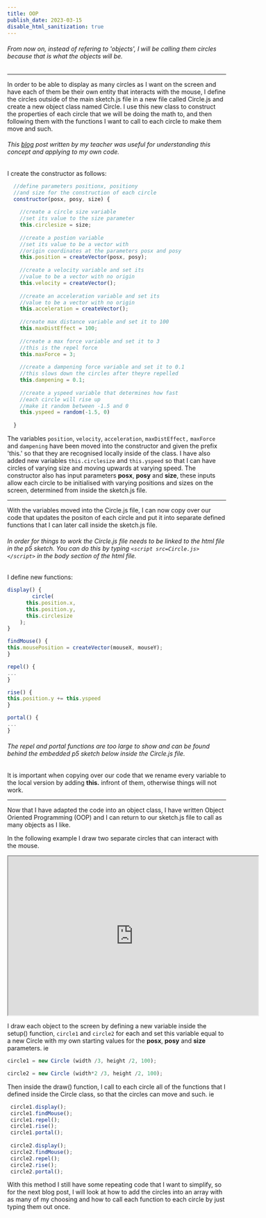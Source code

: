 ```yaml
---
title: OOP
publish_date: 2023-03-15
disable_html_sanitization: true
---
```


###### From now on, instead of refering to 'objects', I will be calling them circles because that is what the objects will be. ######

---

In order to be able to display as many circles as I want on the screen and have each of them be their own
entity that interacts with the mouse, I define the circles outside of the main sketch.js file in a new file called Circle.js and create a new object class named Circle. I use this new class to construct the properties of each circle that we will be doing the math to, and then following them with the functions I want to call to each circle to make them move and such.

###### This [blog](http://thomas.capogre.co/rmit/ccs/2022/09/06/classes.html) post written by my teacher was useful for understanding this concept and applying to my own code. ######

I create the constructor as follows:
```Javascript
  //define parameters positionx, positiony 
  //and size for the construction of each circle
  constructor(posx, posy, size) {
    
    //create a circle size variable
    //set its value to the size parameter
    this.circlesize = size;
    
    //create a postion variable
    //set its value to be a vector with
    //origin coordinates at the parameters posx and posy
    this.position = createVector(posx, posy);
    
    //create a velocity variable and set its
    //value to be a vector with no origin
    this.velocity = createVector();
    
    //create an acceleration variable and set its
    //value to be a vector with no origin
    this.acceleration = createVector();
    
    //create max distance variable and set it to 100
    this.maxDistEffect = 100; 
    
    //create a max force variable and set it to 3
    //this is the repel force
    this.maxForce = 3;
    
    //create a dampening force variable and set it to 0.1
    //this slows down the circles after theyre repelled
    this.dampening = 0.1; 
    
    //create a yspeed variable that determines how fast
    //each circle will rise up
    //make it random between -1.5 and 0
    this.yspeed = random(-1.5, 0)
    
  } 
```

The variables `position`, `velocity`, `acceleration`, `maxDistEffect,` `maxForce` and `dampening` have been moved into the constructor and given the prefix 'this.' so that they are recognised locally inside of the class. I have also added new variables `this.circlesize` and `this.yspeed` so that I can have circles of varying size and moving upwards at varying speed. The constructor also has input parameters **posx**, **posy** and **size**, these inputs allow each circle to be initialised with varying positions and sizes on the screen, determined from inside the sketch.js file.

---

With the variables moved into the Circle.js file, I can now copy over our code that updates the positon of each circle and put it into separate defined functions that I can later call inside the sketch.js file.
###### In order for things to work the Circle.js file needs to be linked to the html file in the p5 sketch. You can do this by typing `<script src=Circle.js></script>` in the body section of the html file.

I define new functions:

```Javascript
display() {
        circle( 
      this.position.x,
      this.position.y,
      this.circlesize
    );
}

findMouse() {
this.mousePosition = createVector(mouseX, mouseY);
}

repel() {
...
}

rise() {
this.position.y += this.yspeed
}

portal() {
...
}
```
###### The repel and portal functions are too large to show and can be found behind the embedded p5 sketch below inside the Circle.js file.

It is important when copying over our code that we rename every variable to the local version by adding **this.** infront of them, otherwise things will not work. 

---

Now that I have adapted the code into an object class, I have written Object Oriented Programming (OOP) and  I can return to our sketch.js file to call as many objects as I like.



In the following example I draw two separate circles that can interact with the mouse.

<iframe width = 576 height = 366 src="https://editor.p5js.org/Petridistom/full/SfTV0PWAJ"></iframe>

I draw each object to the screen by defining a new variable inside the setup() function, `circle1` and `circle2` for each and set this variable equal to a new Circle with my own starting values for the **posx**, **posy** and **size** parameters. ie 

```Javascript
circle1 = new Circle (width /3, height /2, 100);

circle2 = new Circle (width*2 /3, height /2, 100);
```
 Then inside the draw() function, I call to each circle all of the functions that I defined inside the Circle class, so that the circles can move and such. ie

 ```Javascript
  circle1.display();
  circle1.findMouse();
  circle1.repel();
  circle1.rise();
  circle1.portal();
  
  circle2.display();
  circle2.findMouse();
  circle2.repel();
  circle2.rise();
  circle2.portal();
 ```

With this method I still have some repeating code that I want to simplify, so for the next blog post, I will look at how to add the circles into an array with as many of my choosing and how to call each function to each circle by just typing them out once.